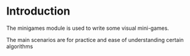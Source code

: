 # Introduction

The minigames module is used to write some visual mini-games.

The main scenarios are for practice and ease of understanding certain algorithms

